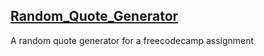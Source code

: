 ## [Random_Quote_Generator](https://xahooligan.github.io/Random_Quote_Generator/)
A random quote generator for a freecodecamp assignment
